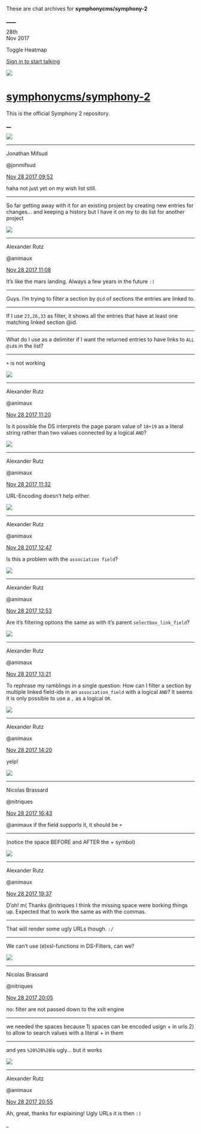 These are chat archives for **symphonycms/symphony-2**

[__](/symphonycms/symphony-2/archives/2017/11/29)[__](/symphonycms/symphony-2/archives/2017/11/27)

28th  
Nov 2017

Toggle Heatmap

[Sign in to start talking](/login?action=login&button=archive-login)

![](https://avatars-02.gitter.im/group/iv/3/57542c45c43b8c601977197e?s=48)

#  [symphonycms/symphony-2](/symphonycms/symphony-2)

This is the official Symphony 2 repository.

[ __](/orgs/symphonycms/rooms "More symphonycms rooms")

![](https://avatars1.githubusercontent.com/u/859775?v=4&s=30)

____

Jonathan Mifsud

@jonmifsud

[Nov 28 2017
09:52](https://gitter.im/symphonycms/symphony-2?at=5a1d31c9ba39a53f1af345ad)

haha not just yet on my wish list still.

____

So far getting away with it for an existing project by creating new entries
for changes… and keeping a history but I have it on my to do list for another
project

![](https://avatars2.githubusercontent.com/u/446874?v=4&s=30)

____

Alexander Rutz

@animaux

[Nov 28 2017
11:08](https://gitter.im/symphonycms/symphony-2?at=5a1d43b2cc1d527f6bc498a0)

It’s like the mars landing. Always a few years in the future `:)`

____

Guys. I’m trying to filter a section by `@id` of sections the entries are
linked to.

____

If I use `23,26,33` as filter, it shows all the entries that have at least one
matching linked section  @id.

____

What do I use as a delimiter if I want the returned entries to have links to
`ALL` `@id`s in the list?

____

`+` is not working

![](https://avatars2.githubusercontent.com/u/446874?v=4&s=30)

____

Alexander Rutz

@animaux

[Nov 28 2017
11:20](https://gitter.im/symphonycms/symphony-2?at=5a1d4662ffa3e37919cc75d7)

Is it possible the DS interprets the page param value of `18+19` as a literal
string rather than two values connected by a logical `AND`?

![](https://avatars2.githubusercontent.com/u/446874?v=4&s=30)

____

Alexander Rutz

@animaux

[Nov 28 2017
11:32](https://gitter.im/symphonycms/symphony-2?at=5a1d494f8b3a9e2c0c28a4d8)

URL-Encoding doesn’t help either.

![](https://avatars2.githubusercontent.com/u/446874?v=4&s=30)

____

Alexander Rutz

@animaux

[Nov 28 2017
12:47](https://gitter.im/symphonycms/symphony-2?at=5a1d5af1df09362e6761b0ba)

Is this a problem with the `association field`?

![](https://avatars2.githubusercontent.com/u/446874?v=4&s=30)

____

Alexander Rutz

@animaux

[Nov 28 2017
12:53](https://gitter.im/symphonycms/symphony-2?at=5a1d5c3d540c78242d5a9959)

Are it’s filtering options the same as with it’s parent
`selectbox_link_field`?

![](https://avatars2.githubusercontent.com/u/446874?v=4&s=30)

____

Alexander Rutz

@animaux

[Nov 28 2017
13:21](https://gitter.im/symphonycms/symphony-2?at=5a1d62f471ad3f87363d2658)

To rephrase my ramblings in a single question: How can I filter a section by
multiple linked field-ids in an `association_field` with a logical `AND`? It
seems it is only possible to use a `,` as a logical `OR`.

![](https://avatars2.githubusercontent.com/u/446874?v=4&s=30)

____

Alexander Rutz

@animaux

[Nov 28 2017
14:20](https://gitter.im/symphonycms/symphony-2?at=5a1d70b8ffa3e37919cd7021)

yelp!

![](https://avatars1.githubusercontent.com/u/771169?v=4&s=30)

____

Nicolas Brassard

@nitriques

[Nov 28 2017
16:43](https://gitter.im/symphonycms/symphony-2?at=5a1d9237ffa3e37919ce416c)

@animaux if the field supports it, it should be `+`

____

(notice the space BEFORE and AFTER the + symbol)

![](https://avatars2.githubusercontent.com/u/446874?v=4&s=30)

____

Alexander Rutz

@animaux

[Nov 28 2017
19:37](https://gitter.im/symphonycms/symphony-2?at=5a1dbaef71ad3f87363f6b53)

D’oh! m( Thanks @nitriques I think the missing space were borking things up.
Expected that to work the same as with the commas.

____

That will render some ugly URLs though. `:/`

____

We can’t use (e)xsl-functions in DS-Filters, can we?

![](https://avatars1.githubusercontent.com/u/771169?v=4&s=30)

____

Nicolas Brassard

@nitriques

[Nov 28 2017
20:05](https://gitter.im/symphonycms/symphony-2?at=5a1dc193e5ed52e26c9d1a70)

no: filter are not passed down to the xslt engine

____

we needed the spaces because 1) spaces can be encoded usign + in urls 2) to
allow to search values with a literal + in them

____

and yes `%20%2B%20`is ugly... but it works

![](https://avatars2.githubusercontent.com/u/446874?v=4&s=30)

____

Alexander Rutz

@animaux

[Nov 28 2017
20:55](https://gitter.im/symphonycms/symphony-2?at=5a1dcd5c87680e6230a85478)

Ah, great, thanks for explaining! Ugly URLs it is then `:)`

_

